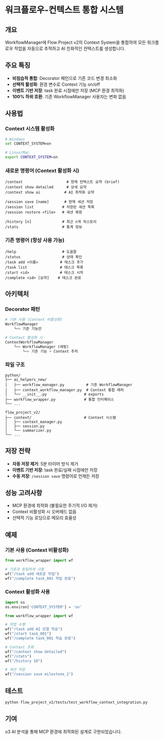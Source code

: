 # 워크플로우-컨텍스트 통합 시스템

## 개요
WorkflowManager에 Flow Project v2의 Context System을 통합하여 모든 워크플로우 작업을 자동으로 추적하고 AI 친화적인 컨텍스트를 생성합니다.

## 주요 특징
- **비침습적 통합**: Decorator 패턴으로 기존 코드 변경 최소화
- **선택적 활성화**: 환경 변수로 Context 기능 on/off
- **이벤트 기반 저장**: task 완료 시점에만 저장 (MCP 환경 최적화)
- **100% 하위 호환**: 기존 WorkflowManager 사용자는 변화 없음

## 사용법

### Context 시스템 활성화
```bash
# Windows
set CONTEXT_SYSTEM=on

# Linux/Mac
export CONTEXT_SYSTEM=on
```

### 새로운 명령어 (Context 활성화 시)
```
/context                    # 현재 컨텍스트 요약 (brief)
/context show detailed      # 상세 요약
/context show ai           # AI 최적화 요약

/session save [name]       # 현재 세션 저장
/session list             # 저장된 세션 목록
/session restore <file>   # 세션 복원

/history [n]              # 최근 n개 히스토리
/stats                    # 통계 정보
```

### 기존 명령어 (항상 사용 가능)
```
/help                     # 도움말
/status                   # 상태 확인
/task add <이름>          # 태스크 추가
/task list               # 태스크 목록
/start <id>              # 태스크 시작
/complete <id> [요약]    # 태스크 완료
```

## 아키텍처

### Decorator 패턴
```python
# 기본 사용 (Context 비활성화)
WorkflowManager
    └─> 기존 기능만

# Context 활성화 시
ContextWorkflowManager
    └─> WorkflowManager (래핑)
        └─> 기존 기능 + Context 추적
```

### 파일 구조
```
python/
├── ai_helpers_new/
│   ├── workflow_manager.py          # 기존 WorkflowManager
│   ├── context_workflow_manager.py  # Context 통합 래퍼
│   └── __init__.py                 # exports
├── workflow_wrapper.py             # 통합 인터페이스
└── ...

flow_project_v2/
├── context/                        # Context 시스템
│   ├── context_manager.py
│   ├── session.py
│   └── summarizer.py
└── ...
```

## 저장 전략
- **자동 저장 제거**: 5분 타이머 방식 제거
- **이벤트 기반 저장**: task 완료/실패 시점에만 저장
- **수동 저장**: `/session save` 명령어로 언제든 저장

## 성능 고려사항
- MCP 환경에 최적화 (불필요한 주기적 I/O 제거)
- Context 비활성화 시 오버헤드 없음
- 선택적 기능 로딩으로 메모리 효율성

## 예제

### 기본 사용 (Context 비활성화)
```python
from workflow_wrapper import wf

# 기존과 동일하게 사용
wf("/task add 새로운 작업")
wf("/complete task_001 작업 완료")
```

### Context 활성화 사용
```python
import os
os.environ['CONTEXT_SYSTEM'] = 'on'

from workflow_wrapper import wf

# 작업 수행
wf("/task add AI 모델 학습")
wf("/start task_001")
wf("/complete task_001 학습 완료")

# Context 조회
wf("/context show detailed")
wf("/stats")
wf("/history 10")

# 세션 저장
wf("/session save milestone_1")
```

## 테스트
```bash
python flow_project_v2/tests/test_workflow_context_integration.py
```

## 기여
o3 AI 분석을 통해 MCP 환경에 최적화된 설계로 구현되었습니다.
